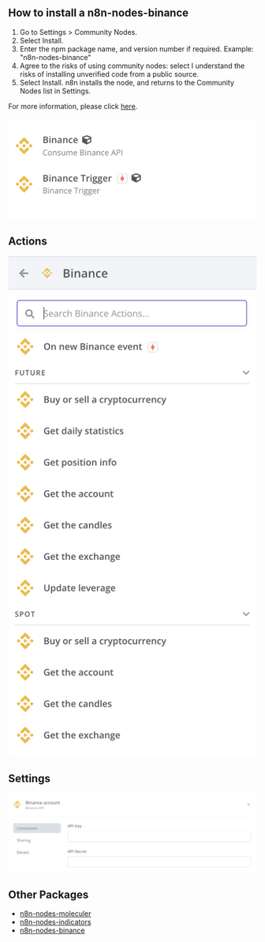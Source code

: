 
## How to install a n8n-nodes-binance


1. Go to Settings > Community Nodes.
2. Select Install.
3. Enter the npm package name, and version number if required. Example: "n8n-nodes-binance"
4. Agree to the risks of using community nodes: select I understand the risks of installing unverified code from a public source.
5. Select Install. n8n installs the node, and returns to the Community Nodes list in Settings.

For more information, please click [here](https://docs.n8n.io/integrations/community-nodes/installation/#install-a-community-node).

![Sample](/images/sample.png?raw=true "Binance")

## Actions
![Actions](/images/sample1.png?raw=true "Binance Actions")

## Settings
![Settings](/images/setting.png?raw=true "Binance Settings")


## Other Packages

- [n8n-nodes-moleculer](https://www.npmjs.com/package/n8n-nodes-moleculer)
- [n8n-nodes-indicators](https://www.npmjs.com/package/n8n-nodes-indicators)
- [n8n-nodes-binance](https://www.npmjs.com/package/n8n-nodes-binance)